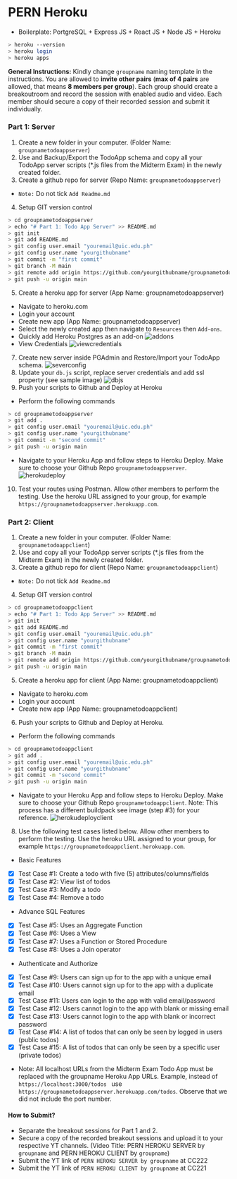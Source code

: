 # PERN Heroku
- Boilerplate: PortgreSQL + Express JS + React JS + Node JS + Heroku

```bash
> heroku --version
> heroku login
> heroku apps
```

**General Instructions:** Kindly change ```groupname``` naming template in the instructions. You are allowed to **invite other pairs** (**max of 4 pairs** are allowed, that means **8 members per group**). Each group should create a breakoutroom and record the session with enabled audio and video. Each member should secure a copy of their recorded session and submit it individually.

### Part 1: Server
1. Create a new folder in your computer. (Folder Name: ```groupnametodoappserver```)
2. Use and Backup/Export the TodoApp schema and copy all your TodoApp server scripts (\*.js files from the Midterm Exam) in the newly created folder.
3. Create a github repo for server (Repo Name: ```groupnametodoappserver```)
* ```Note:``` Do not tick ```Add Readme.md```
4. Setup GIT version control
```bash
> cd groupnametodoappserver
> echo "# Part 1: Todo App Server" >> README.md
> git init
> git add README.md
> git config user.email "youremail@uic.edu.ph"
> git config user.name "yourgithubname"
> git commit -m "first commit"
> git branch -M main
> git remote add origin https://github.com/yourgithubname/groupnametodoappserver.git
> git push -u origin main
```
5. Create a heroku app for server (App Name: groupnametodoappserver)
* Navigate to heroku.com
* Login your account
* Create new app (App Name: groupnametodoappserver)
* Select the newly created app then navigate to ```Resources``` then ```Add-ons```.
* Quickly add Heroku Postgres as an add-on
![addons](https://raw.githubusercontent.com/cbatuic/pernheroku/main/images/addons.png)
* View Credentials
![viewcredentials](https://raw.githubusercontent.com/cbatuic/pernheroku/main/images/viewcredentials.png)
7. Create new server inside PGAdmin and Restore/Import your TodoApp schema.
![severconfig](https://raw.githubusercontent.com/cbatuic/pernheroku/main/images/serverconfig.png)
8. Update your ```db.js``` script, replace server credentials and add ssl property (see sample image)
![dbjs](https://raw.githubusercontent.com/cbatuic/pernheroku/main/images/dbjs.png)
9. Push your scripts to Github and Deploy at Heroku
* Perform the following commands
```bash
> cd groupnametodoappserver
> git add .
> git config user.email "youremail@uic.edu.ph"
> git config user.name "yourgithubname"
> git commit -m "second commit"
> git push -u origin main
```
* Navigate to your Heroku App and follow steps to Heroku Deploy. Make sure to choose your Github Repo ```groupnametodoappserver```.
![herokudeploy](https://raw.githubusercontent.com/cbatuic/pernheroku/main/images/herokudeploy.png)
10. Test your routes using Postman. Allow other members to perform the testing. Use the heroku URL assigned to your group, for example ```https://groupnametodoappserver.herokuapp.com```.

### Part 2: Client
1. Create a new folder in your computer. (Folder Name: ```groupnametodoappclient```)
2. Use and copy all your TodoApp server scripts (\*.js files from the Midterm Exam) in the newly created folder.
3. Create a github repo for client (Repo Name: ```groupnametodoappclient```)
* ```Note:``` Do not tick ```Add Readme.md```
4. Setup GIT version control
```bash
> cd groupnametodoappclient
> echo "# Part 1: Todo App Server" >> README.md
> git init
> git add README.md
> git config user.email "youremail@uic.edu.ph"
> git config user.name "yourgithubname"
> git commit -m "first commit"
> git branch -M main
> git remote add origin https://github.com/yourgithubname/groupnametodoappclient.git
> git push -u origin main
```
5. Create a heroku app for client (App Name: groupnametodoappclient)
* Navigate to heroku.com
* Login your account
* Create new app (App Name: groupnametodoappclient)
6. Push your scripts to Github and Deploy at Heroku.
* Perform the following commands
```bash
> cd groupnametodoappclient
> git add .
> git config user.email "youremail@uic.edu.ph"
> git config user.name "yourgithubname"
> git commit -m "second commit"
> git push -u origin main
```
* Navigate to your Heroku App and follow steps to Heroku Deploy. Make sure to choose your Github Repo ```groupnametodoappclient```. Note: This process has a different buildpack see image (step #3) for your reference.
![herokudeployclient](https://raw.githubusercontent.com/cbatuic/pernheroku/main/images/herokudeployclient.png)
8. Use the following test cases listed below. Allow other members to perform the testing. Use the heroku URL assigned to your group, for example ```https://groupnametodoappclient.herokuapp.com```.
* Basic Features
- [x] Test Case #1: Create a todo with five (5) attributes/columns/fields
- [x] Test Case #2: View list of todos
- [x] Test Case #3: Modify a todo
- [x] Test Case #4: Remove a todo
* Advance SQL Features
- [x] Test Case #5: Uses an Aggregate Function
- [x] Test Case #6: Uses a View
- [x] Test Case #7: Uses a Function or Stored Procedure
- [x] Test Case #8: Uses a Join operator
* Authenticate and Authorize
- [x] Test Case #9: Users can sign up for to the app with a unique email
- [x] Test Case #10: Users cannot sign up for to the app with a duplicate email
- [x] Test Case #11: Users can login to the app with valid email/password
- [x] Test Case #12: Users cannot login to the app with blank or missing email
- [x] Test Case #13: Users cannot login to the app with blank or incorrect password
- [x] Test Case #14: A list of todos that can only be seen by logged in users (public todos)
- [x] Test Case #15: A list of todos that can only be seen by a specific user (private todos)

- Note: All localhost URLs from the Midterm Exam Todo App must be replaced with the groupname Heroku App URLs. Example, instead of ```https://localhost:3000/todos ``` use ```https://groupnametodoappserver.herokuapp.com/todos```. Observe that we did not include the port number.

#### How to Submit?
* Separate the breakout sessions for Part 1 and 2.
* Secure a copy of the recorded breakout sessions and upload it to your respective YT channels. (Video Title: PERN HEROKU SERVER by ```groupname``` and PERN HEROKU CLIENT by ```groupname```)
* Submit the YT link of ```PERN HEROKU SERVER by groupname``` at CC222
* Submit the YT link of ```PERN HEROKU CLIENT by groupname``` at CC221

